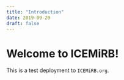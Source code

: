 ```yaml
---
title: "Introduction"
date: 2019-09-20
draft: false
---
```


# Welcome to ICEMiRB!

This is a test deployment to `ICEMiRB.org`.

<!--more-->
